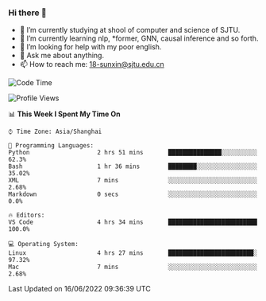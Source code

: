 ### Hi there 👋

<!--
**sunxin000/sunxin000** is a ✨ _special_ ✨ repository because its `README.md` (this file) appears on your GitHub profile.

Here are some ideas to get you started:

- 🔭 I’m currently working on ...
- 🌱 I’m currently learning ...
- 👯 I’m looking to collaborate on ...
- 🤔 I’m looking for help with ...
- 💬 Ask me about ...
- 📫 How to reach me: ...
- 😄 Pronouns: ...
- ⚡ Fun fact: ...
-->
- 🏫 I’m currently studying at shool of computer and science of SJTU.
- 🌱 I’m currently learning nlp, \*former, GNN, causal inference and so forth.
- 🤔 I’m looking for help with my poor english.
- 💬 Ask me about anything.
- 📫 How to reach me: 18-sunxin@sjtu.edu.cn
<!--START_SECTION:waka-->
![Code Time](http://img.shields.io/badge/Code%20Time-205%20hrs%2024%20mins-blue)

![Profile Views](http://img.shields.io/badge/Profile%20Views-0-blue)

📊 **This Week I Spent My Time On** 

```text
⌚︎ Time Zone: Asia/Shanghai

💬 Programming Languages: 
Python                   2 hrs 51 mins       ███████████████░░░░░░░░░░   62.3% 
Bash                     1 hr 36 mins        ████████░░░░░░░░░░░░░░░░░   35.02% 
XML                      7 mins              ░░░░░░░░░░░░░░░░░░░░░░░░░   2.68% 
Markdown                 0 secs              ░░░░░░░░░░░░░░░░░░░░░░░░░   0.0%

🔥 Editors: 
VS Code                  4 hrs 34 mins       █████████████████████████   100.0%

💻 Operating System: 
Linux                    4 hrs 27 mins       ████████████████████████░   97.32% 
Mac                      7 mins              ░░░░░░░░░░░░░░░░░░░░░░░░░   2.68%

```


 Last Updated on 16/06/2022 09:36:39 UTC
<!--END_SECTION:waka-->
